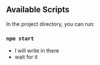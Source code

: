 ## Available Scripts

In the project directory, you can run:

### `npm start`

- I will write in there
- wait for it
